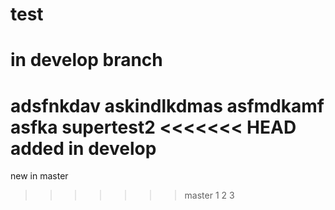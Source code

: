 # test
# in develop branch
adsfnkdav
askindlkdmas
asfmdkamf
asfka
supertest2
<<<<<<< HEAD
added in develop
=======
new in master
>>>>>>> master
1
2
3
